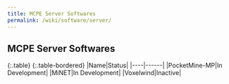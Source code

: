 ```yaml
---
title: MCPE Server Softwares
permalink: /wiki/software/server/
---
```

## MCPE Server Softwares

{:.table}
{:.table-bordered}
|Name|Status|
|----|------|
|PocketMine-MP|In Development|
|MiNET|In Development|
|Voxelwind|Inactive|
